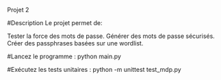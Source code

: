 Projet 2

#Description
Le projet permet de:

Tester la force des mots de passe.
Générer des mots de passe sécurisés.
Créer des passphrases basées sur une wordlist.

#Lancez le programme :
python main.py

#Exécutez les tests unitaires :
python -m unittest test_mdp.py
